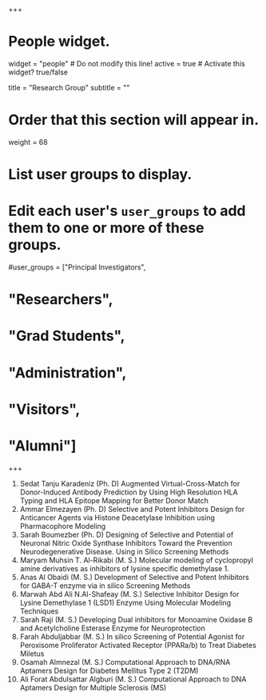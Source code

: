 +++
# People widget.
widget = "people"  # Do not modify this line!
active = true  # Activate this widget? true/false

title = "Research Group"
subtitle = ""

# Order that this section will appear in.
weight = 68

# List user groups to display.
#   Edit each user's `user_groups` to add them to one or more of these groups.
#user_groups = ["Principal Investigators",
#               "Researchers",
#               "Grad Students",
#               "Administration",
#               "Visitors",
#               "Alumni"]
+++

1. Sedat Tanju Karadeniz (Ph. D)
Augmented Virtual-Cross-Match for Donor-Induced Antibody Prediction by Using High Resolution HLA Typing and HLA Epitope Mapping for Better Donor Match
2. Ammar Elmezayen (Ph. D)
Selective and Potent Inhibitors Design for Anticancer Agents via Histone Deacetylase Inhibition using Pharmacophore Modeling
3. Sarah Boumezber (Ph. D)
Designing of Selective and Potential of Neuronal Nitric Oxide Synthase Inhibitors Toward the Prevention Neurodegenerative Disease. Using in Silico Screening Methods
4. Maryam Muhsin T. Al-Rikabi (M. S.)
Molecular modeling of cyclopropyl amine derivatives as inhibitors of lysine specific demethylase 1.
5. Anas Al Obaidi (M. S.)
Development of Selective and Potent Inhibitors for GABA-T enzyme via in silico Screening Methods
6. Marwah Abd Ali N.Al-Shafeay (M. S.)
Selective Inhibitor Design for Lysine Demethylase 1 (LSD1) Enzyme Using Molecular Modeling Techniques
7. Sarah Raji (M. S.)
Developing Dual inhibitors for Monoamine Oxidase B and Acetylcholine Esterase Enzyme for Neuroprotection
8. Farah Abduljabbar (M. S.)
In silico Screening of Potential Agonist for Peroxisome Proliferator Activated Receptor (PPARa/b) to Treat Diabetes Miletus
9. Osamah Almnezal (M. S.)
Computational Approach to DNA/RNA Aptamers Design for Diabetes Mellitus Type 2 (T2DM)
10. Ali Forat Abdulsattar Algburi (M. S.)
Computational Approach to DNA Aptamers Design for Multiple Sclerosis (MS)
